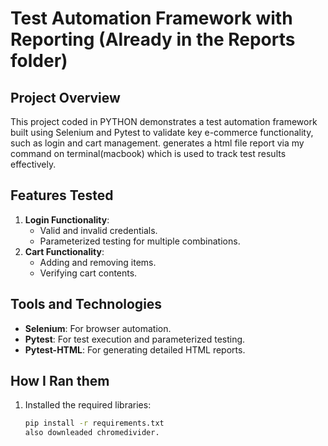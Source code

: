 # Test Automation Framework with Reporting (Already in the Reports folder)

## Project Overview
This project coded in PYTHON demonstrates a test automation framework built using Selenium and Pytest to validate key e-commerce functionality, such as login and cart management. generates a html file report via my command on terminal(macbook) which is used to track test results effectively.

## Features Tested
1. **Login Functionality**: 
   - Valid and invalid credentials.
   - Parameterized testing for multiple combinations.
2. **Cart Functionality**: 
   - Adding and removing items.
   - Verifying cart contents.

## Tools and Technologies
- **Selenium**: For browser automation.
- **Pytest**: For test execution and parameterized testing.
- **Pytest-HTML**: For generating detailed HTML reports.

## How I Ran them
1. Installed the required libraries:
   ```bash
   pip install -r requirements.txt
   also downleaded chromedivider.
